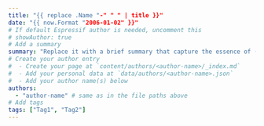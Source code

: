 ```yaml
---
title: "{{ replace .Name "-" " " | title }}"
date: "{{ now.Format "2006-01-02" }}"
# If default Espressif author is needed, uncomment this
# showAuthor: true
# Add a summary
summary: "Replace it with a brief summary that capture the essence of (1) what the article is about and (2) how the reader will benefit from reading it. For examples, check other article summaries."
# Create your author entry
#  - Create your page at `content/authors/<author-name>/_index.md`
#  - Add your personal data at `data/authors/<author-name>.json`
#  - Add your author name(s) below
authors:
  - "author-name" # same as in the file paths above
# Add tags
tags: ["Tag1", "Tag2"]
---
```

